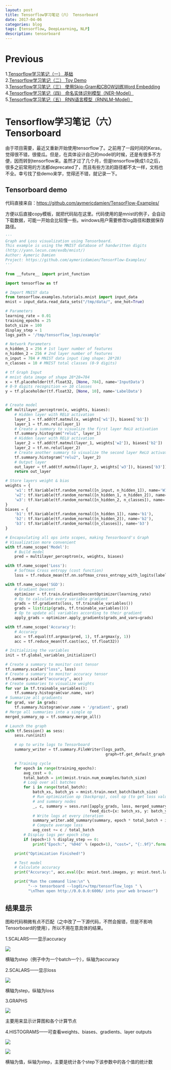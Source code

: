 ```yaml
--- 
layout: post 
title: Tensorflow学习笔记（六） Tensorboard
date: 2017-04-06 
categories: blog 
tags: [tensorflow, DeepLearning, NLP] 
description: tensorboard
--- 
```

# Previous

1.[Tensorflow学习笔记（一） 基础](http://skyhigh233.com/blog/2016/10/10/tf-note1/)  
2.[Tensorflow学习笔记（二） Toy Demo](http://skyhigh233.com/blog/2016/10/14/tf-note2/)  
3.[Tensorflow学习笔记（三） 使用Skip-Gram和CBOW训练Word Embedding](http://skyhigh233.com/blog/2016/10/14/tf-note3/)  
4.[Tensorflow学习笔记（四） 命名实体识别模型（NER-Model）](http://skyhigh233.com/blog/2016/10/14/tf-note4/)  
5.[Tensorflow学习笔记（五） RNN语言模型（RNNLM-Model）](http://skyhigh233.com/blog/2016/10/14/tf-note5/)  

# Tensorflow学习笔记（六） Tensorboard

由于项目需要，最近又重新开始使用tensorflow了。之前用了一段时间的Keras，觉得很不错，很傻瓜。但是，在具体设计自己的model的时候，还是有很多不方便，因而转到tensorflow来。虽然才过了几个月，但是tensorflow换成1.0之后，很多之前常用的方法都deprecated了，而且有些方法的路径都不太一样，文档也不全。幸亏找了些demo来学，觉得还不错，就记录一下。

## Tensorboard demo

代码直接来自：https://github.com/aymericdamien/TensorFlow-Examples/

方便以后直接copy模板，就把代码贴在这里。代码使用的是mnist的例子，会自动下载数据，可能一开始会比较慢一些。windows用户需要修改log路径和数据保存路径。

```python
'''
Graph and Loss visualization using Tensorboard.
This example is using the MNIST database of handwritten digits
(http://yann.lecun.com/exdb/mnist/)
Author: Aymeric Damien
Project: https://github.com/aymericdamien/TensorFlow-Examples/
'''

from __future__ import print_function

import tensorflow as tf

# Import MNIST data
from tensorflow.examples.tutorials.mnist import input_data
mnist = input_data.read_data_sets("/tmp/data/", one_hot=True)

# Parameters
learning_rate = 0.01
training_epochs = 25
batch_size = 100
display_step = 1
logs_path = '/tmp/tensorflow_logs/example'

# Network Parameters
n_hidden_1 = 256 # 1st layer number of features
n_hidden_2 = 256 # 2nd layer number of features
n_input = 784 # MNIST data input (img shape: 28*28)
n_classes = 10 # MNIST total classes (0-9 digits)

# tf Graph Input
# mnist data image of shape 28*28=784
x = tf.placeholder(tf.float32, [None, 784], name='InputData')
# 0-9 digits recognition => 10 classes
y = tf.placeholder(tf.float32, [None, 10], name='LabelData')


# Create model
def multilayer_perceptron(x, weights, biases):
    # Hidden layer with RELU activation
    layer_1 = tf.add(tf.matmul(x, weights['w1']), biases['b1'])
    layer_1 = tf.nn.relu(layer_1)
    # Create a summary to visualize the first layer ReLU activation
    tf.summary.histogram("relu1", layer_1)
    # Hidden layer with RELU activation
    layer_2 = tf.add(tf.matmul(layer_1, weights['w2']), biases['b2'])
    layer_2 = tf.nn.relu(layer_2)
    # Create another summary to visualize the second layer ReLU activation
    tf.summary.histogram("relu2", layer_2)
    # Output layer
    out_layer = tf.add(tf.matmul(layer_2, weights['w3']), biases['b3'])
    return out_layer

# Store layers weight & bias
weights = {
    'w1': tf.Variable(tf.random_normal([n_input, n_hidden_1]), name='W1'),
    'w2': tf.Variable(tf.random_normal([n_hidden_1, n_hidden_2]), name='W2'),
    'w3': tf.Variable(tf.random_normal([n_hidden_2, n_classes]), name='W3')
}
biases = {
    'b1': tf.Variable(tf.random_normal([n_hidden_1]), name='b1'),
    'b2': tf.Variable(tf.random_normal([n_hidden_2]), name='b2'),
    'b3': tf.Variable(tf.random_normal([n_classes]), name='b3')
}

# Encapsulating all ops into scopes, making Tensorboard's Graph
# Visualization more convenient
with tf.name_scope('Model'):
    # Build model
    pred = multilayer_perceptron(x, weights, biases)

with tf.name_scope('Loss'):
    # Softmax Cross entropy (cost function)
    loss = tf.reduce_mean(tf.nn.softmax_cross_entropy_with_logits(labels=y, logits=pred))

with tf.name_scope('SGD'):
    # Gradient Descent
    optimizer = tf.train.GradientDescentOptimizer(learning_rate)
    # Op to calculate every variable gradient
    grads = tf.gradients(loss, tf.trainable_variables())
    grads = list(zip(grads, tf.trainable_variables()))
    # Op to update all variables according to their gradient
    apply_grads = optimizer.apply_gradients(grads_and_vars=grads)

with tf.name_scope('Accuracy'):
    # Accuracy
    acc = tf.equal(tf.argmax(pred, 1), tf.argmax(y, 1))
    acc = tf.reduce_mean(tf.cast(acc, tf.float32))

# Initializing the variables
init = tf.global_variables_initializer()

# Create a summary to monitor cost tensor
tf.summary.scalar("loss", loss)
# Create a summary to monitor accuracy tensor
tf.summary.scalar("accuracy", acc)
# Create summaries to visualize weights
for var in tf.trainable_variables():
    tf.summary.histogram(var.name, var)
# Summarize all gradients
for grad, var in grads:
    tf.summary.histogram(var.name + '/gradient', grad)
# Merge all summaries into a single op
merged_summary_op = tf.summary.merge_all()

# Launch the graph
with tf.Session() as sess:
    sess.run(init)

    # op to write logs to Tensorboard
    summary_writer = tf.summary.FileWriter(logs_path,
                                            graph=tf.get_default_graph())

    # Training cycle
    for epoch in range(training_epochs):
        avg_cost = 0.
        total_batch = int(mnist.train.num_examples/batch_size)
        # Loop over all batches
        for i in range(total_batch):
            batch_xs, batch_ys = mnist.train.next_batch(batch_size)
            # Run optimization op (backprop), cost op (to get loss value)
            # and summary nodes
            _, c, summary = sess.run([apply_grads, loss, merged_summary_op],
                                     feed_dict={x: batch_xs, y: batch_ys})
            # Write logs at every iteration
            summary_writer.add_summary(summary, epoch * total_batch + i)
            # Compute average loss
            avg_cost += c / total_batch
        # Display logs per epoch step
        if (epoch+1) % display_step == 0:
            print("Epoch:", '%04d' % (epoch+1), "cost=", "{:.9f}".format(avg_cost))

    print("Optimization Finished!")

    # Test model
    # Calculate accuracy
    print("Accuracy:", acc.eval({x: mnist.test.images, y: mnist.test.labels}))

    print("Run the command line:\n" \
          "--> tensorboard --logdir=/tmp/tensorflow_logs " \
          "\nThen open http://0.0.0.0:6006/ into your web browser")
```

## 结果显示

图和代码稍微有点不匹配（之中改了一下源代码，不然会报错，但是不影响Tensorboard的使用），所以不用在意具体的结果。

1.SCALARS——显示accuracy

![](http://odjt9j2ec.bkt.clouddn.com/tf-note6-1.png)

横轴为step（例子中为一个batch一个），纵轴为accuracy

2.SCALARS——显示loss

![](http://odjt9j2ec.bkt.clouddn.com/tf-note6-2.png)

横轴为step，纵轴为loss

3.GRAPHS

![](http://odjt9j2ec.bkt.clouddn.com/tf-note6-3.png)

主要用来显示计算图和各个计算节点

4.HISTOGRAMS——可查看weights、biases、gradients、layer outputs

![](http://odjt9j2ec.bkt.clouddn.com/tf-note6-4.png)

![](http://odjt9j2ec.bkt.clouddn.com/tf-note6-5.png)

横轴为值，纵轴为step，主要是统计各个step下该参数中的各个值的统计数



